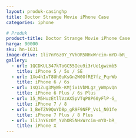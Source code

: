 ```yaml
---
layout: produk-casinghp
title: Doctor Strange Movie iPhone Case
categories: iphone

# Produk
product-title: Doctor Strange Movie iPhone Case
harga: 90000
sku: hn-1631
image-drive: 1li7nY6z0Y_YVhOR5NHxWrcim-mYD-bR_
gallery:
  - url: 1QCDKUL347kToGC55Ieu9i3rUe1gwzmb5
    title: iPhone 5 / 5s / SE
  - url: 1Xo4hIvT8Uh0uKsGn2W0OfRE7fz_PqrWb
    title: iPhone 6 / 6s
  - url: 1sQ1Zug3MyWk-KMjix1VbMLgz_yWmpvQn
    title: iPhone 6 Plus / 6s Plus
  - url: 15_M5HuzEtllVzAX5pVTqP8P60yFlP-G_
    title: iPhone 7 / 8
  - url: 1_BeTZN9QoYD8p_gR9F9NFP_Vs1_N01fe
    title: iPhone 7 Plus / 8 Plus
  - url: 1li7nY6z0Y_YVhOR5NHxWrcim-mYD-bR_
    title: iPhone X
---
```

